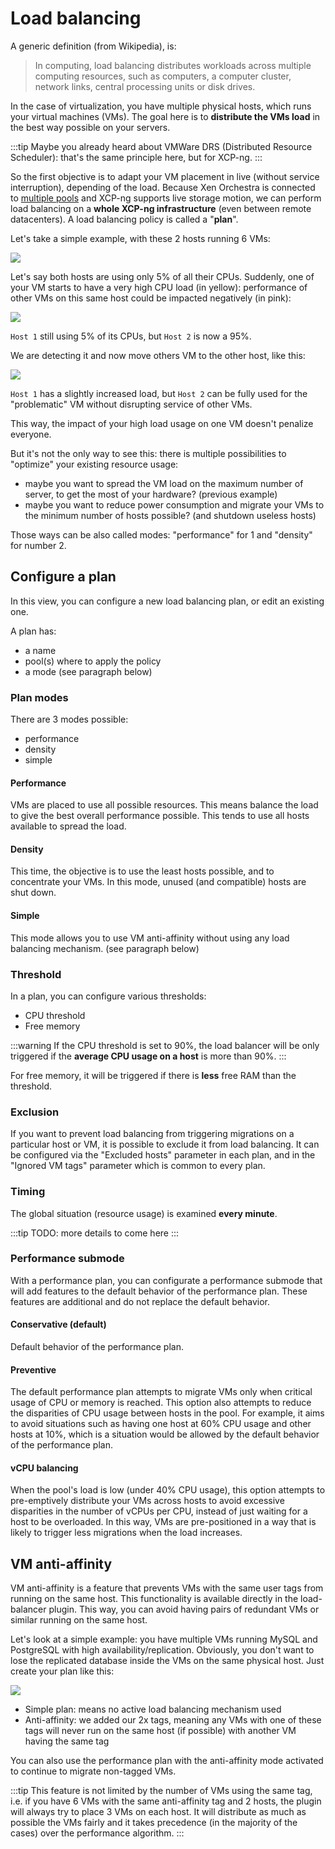 # Load balancing

A generic definition (from Wikipedia), is:

> In computing, load balancing distributes workloads across multiple computing resources, such as computers, a computer cluster, network links, central processing units or disk drives.

In the case of virtualization, you have multiple physical hosts, which runs your virtual machines (VMs). The goal here is to **distribute the VMs load** in the best way possible on your servers.

:::tip
Maybe you already heard about VMWare DRS (Distributed Resource Scheduler): that's the same principle here, but for XCP-ng.
:::

So the first objective is to adapt your VM placement in live (without service interruption), depending of the load. Because Xen Orchestra is connected to [multiple pools](architecture.md#xo-server-server) and XCP-ng supports live storage motion, we can perform load balancing on a **whole XCP-ng infrastructure** (even between remote datacenters). A load balancing policy is called a "**plan**".

Let's take a simple example, with these 2 hosts running 6 VMs:

![](./assets/loadbalance1.png)

Let's say both hosts are using only 5% of all their CPUs. Suddenly, one of your VM starts to have a very high CPU load (in yellow): performance of other VMs on this same host could be impacted negatively (in pink):

![](./assets/loadbalance3.png)

`Host 1` still using 5% of its CPUs, but `Host 2` is now a 95%.

We are detecting it and now move others VM to the other host, like this:

![](./assets/loadbalance4.png)

`Host 1` has a slightly increased load, but `Host 2` can be fully used for the "problematic" VM without disrupting service of other VMs.

This way, the impact of your high load usage on one VM doesn't penalize everyone.

But it's not the only way to see this: there is multiple possibilities to "optimize" your existing resource usage:

- maybe you want to spread the VM load on the maximum number of server, to get the most of your hardware? (previous example)
- maybe you want to reduce power consumption and migrate your VMs to the minimum number of hosts possible? (and shutdown useless hosts)

Those ways can be also called modes: "performance" for 1 and "density" for number 2.

## Configure a plan

In this view, you can configure a new load balancing plan, or edit an existing one.

A plan has:

- a name
- pool(s) where to apply the policy
- a mode (see paragraph below)

### Plan modes

There are 3 modes possible:

- performance
- density
- simple

#### Performance

VMs are placed to use all possible resources. This means balance the load to give the best overall performance possible. This tends to use all hosts available to spread the load.

#### Density

This time, the objective is to use the least hosts possible, and to concentrate your VMs. In this mode, unused (and compatible) hosts are shut down.

#### Simple

This mode allows you to use VM anti-affinity without using any load balancing mechanism. (see paragraph below)

### Threshold

In a plan, you can configure various thresholds:

- CPU threshold
- Free memory

:::warning
If the CPU threshold is set to 90%, the load balancer will be only triggered if the **average CPU usage on a host** is more than 90%.
:::

For free memory, it will be triggered if there is **less** free RAM than the threshold.

### Exclusion

If you want to prevent load balancing from triggering migrations on a particular host or VM, it is possible to exclude it from load balancing. It can be configured via the "Excluded hosts" parameter in each plan, and in the "Ignored VM tags" parameter which is common to every plan.

### Timing

The global situation (resource usage) is examined **every minute**.

:::tip
TODO: more details to come here
:::

### Performance submode

With a performance plan, you can configurate a performance submode that will add features to the default behavior of the performance plan. These features are additional and do not replace the default behavior.

#### Conservative (default)

Default behavior of the performance plan.

#### Preventive

The default performance plan attempts to migrate VMs only when critical usage of CPU or memory is reached. This option also attempts to reduce the disparities of CPU usage between hosts in the pool. For example, it aims to avoid situations such as having one host at 60% CPU usage and other hosts at 10%, which is a situation would be allowed by the default behavior of the performance plan.

#### vCPU balancing

When the pool's load is low (under 40% CPU usage), this option attempts to pre-emptively distribute your VMs across hosts to avoid excessive disparities in the number of vCPUs per CPU, instead of just waiting for a host to be overloaded. In this way, VMs are pre-positioned in a way that is likely to trigger less migrations when the load increases.

## VM anti-affinity

VM anti-affinity is a feature that prevents VMs with the same user tags from running on the same host. This functionality is available directly in the load-balancer plugin.
This way, you can avoid having pairs of redundant VMs or similar running on the same host.

Let's look at a simple example: you have multiple VMs running MySQL and PostgreSQL with high availability/replication. Obviously, you don't want to lose the replicated database inside the VMs on the same physical host. Just create your plan like this:

![](./assets/antiaffinity.png)

- Simple plan: means no active load balancing mechanism used
- Anti-affinity: we added our 2x tags, meaning any VMs with one of these tags will never run on the same host (if possible) with another VM having the same tag

You can also use the performance plan with the anti-affinity mode activated to continue to migrate non-tagged VMs.

:::tip
This feature is not limited by the number of VMs using the same tag, i.e. if you have 6 VMs with the same anti-affinity tag and 2 hosts, the plugin will always try to place 3 VMs on each host. It will distribute as much as possible the VMs fairly and it takes precedence (in the majority of the cases) over the performance algorithm.
:::
